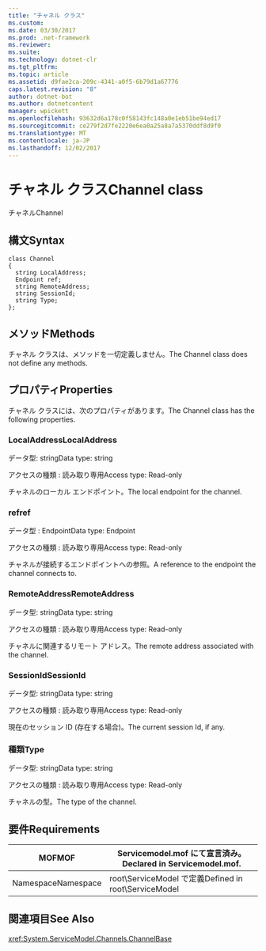 ```yaml
---
title: "チャネル クラス"
ms.custom: 
ms.date: 03/30/2017
ms.prod: .net-framework
ms.reviewer: 
ms.suite: 
ms.technology: dotnet-clr
ms.tgt_pltfrm: 
ms.topic: article
ms.assetid: d9fae2ca-209c-4341-a0f5-6b79d1a67776
caps.latest.revision: "8"
author: dotnet-bot
ms.author: dotnetcontent
manager: wpickett
ms.openlocfilehash: 93632d6a178c0f58143fc148a0e1eb51be94ed17
ms.sourcegitcommit: ce279f2d7fe2220e6ea0a25a8a7a5370ddf8d9f0
ms.translationtype: MT
ms.contentlocale: ja-JP
ms.lasthandoff: 12/02/2017
---
```

# <a name="channel-class"></a><span data-ttu-id="f0ee8-102">チャネル クラス</span><span class="sxs-lookup"><span data-stu-id="f0ee8-102">Channel class</span></span>
<span data-ttu-id="f0ee8-103">チャネル</span><span class="sxs-lookup"><span data-stu-id="f0ee8-103">Channel</span></span>  
  
## <a name="syntax"></a><span data-ttu-id="f0ee8-104">構文</span><span class="sxs-lookup"><span data-stu-id="f0ee8-104">Syntax</span></span>  
  
```  
class Channel  
{  
  string LocalAddress;  
  Endpoint ref;  
  string RemoteAddress;  
  string SessionId;  
  string Type;  
};  
```  
  
## <a name="methods"></a><span data-ttu-id="f0ee8-105">メソッド</span><span class="sxs-lookup"><span data-stu-id="f0ee8-105">Methods</span></span>  
 <span data-ttu-id="f0ee8-106">チャネル クラスは、メソッドを一切定義しません。</span><span class="sxs-lookup"><span data-stu-id="f0ee8-106">The Channel class does not define any methods.</span></span>  
  
## <a name="properties"></a><span data-ttu-id="f0ee8-107">プロパティ</span><span class="sxs-lookup"><span data-stu-id="f0ee8-107">Properties</span></span>  
 <span data-ttu-id="f0ee8-108">チャネル クラスには、次のプロパティがあります。</span><span class="sxs-lookup"><span data-stu-id="f0ee8-108">The Channel class has the following properties.</span></span>  
  
### <a name="localaddress"></a><span data-ttu-id="f0ee8-109">LocalAddress</span><span class="sxs-lookup"><span data-stu-id="f0ee8-109">LocalAddress</span></span>  
 <span data-ttu-id="f0ee8-110">データ型: string</span><span class="sxs-lookup"><span data-stu-id="f0ee8-110">Data type: string</span></span>  
  
 <span data-ttu-id="f0ee8-111">アクセスの種類 : 読み取り専用</span><span class="sxs-lookup"><span data-stu-id="f0ee8-111">Access type: Read-only</span></span>  
  
 <span data-ttu-id="f0ee8-112">チャネルのローカル エンドポイント。</span><span class="sxs-lookup"><span data-stu-id="f0ee8-112">The local endpoint for the channel.</span></span>  
  
### <a name="ref"></a><span data-ttu-id="f0ee8-113">ref</span><span class="sxs-lookup"><span data-stu-id="f0ee8-113">ref</span></span>  
 <span data-ttu-id="f0ee8-114">データ型 : Endpoint</span><span class="sxs-lookup"><span data-stu-id="f0ee8-114">Data type: Endpoint</span></span>  
  
 <span data-ttu-id="f0ee8-115">アクセスの種類 : 読み取り専用</span><span class="sxs-lookup"><span data-stu-id="f0ee8-115">Access type: Read-only</span></span>  
  
 <span data-ttu-id="f0ee8-116">チャネルが接続するエンドポイントへの参照。</span><span class="sxs-lookup"><span data-stu-id="f0ee8-116">A reference to the endpoint the channel connects to.</span></span>  
  
### <a name="remoteaddress"></a><span data-ttu-id="f0ee8-117">RemoteAddress</span><span class="sxs-lookup"><span data-stu-id="f0ee8-117">RemoteAddress</span></span>  
 <span data-ttu-id="f0ee8-118">データ型: string</span><span class="sxs-lookup"><span data-stu-id="f0ee8-118">Data type: string</span></span>  
  
 <span data-ttu-id="f0ee8-119">アクセスの種類 : 読み取り専用</span><span class="sxs-lookup"><span data-stu-id="f0ee8-119">Access type: Read-only</span></span>  
  
 <span data-ttu-id="f0ee8-120">チャネルに関連するリモート アドレス。</span><span class="sxs-lookup"><span data-stu-id="f0ee8-120">The remote address associated with the channel.</span></span>  
  
### <a name="sessionid"></a><span data-ttu-id="f0ee8-121">SessionId</span><span class="sxs-lookup"><span data-stu-id="f0ee8-121">SessionId</span></span>  
 <span data-ttu-id="f0ee8-122">データ型: string</span><span class="sxs-lookup"><span data-stu-id="f0ee8-122">Data type: string</span></span>  
  
 <span data-ttu-id="f0ee8-123">アクセスの種類 : 読み取り専用</span><span class="sxs-lookup"><span data-stu-id="f0ee8-123">Access type: Read-only</span></span>  
  
 <span data-ttu-id="f0ee8-124">現在のセッション ID (存在する場合)。</span><span class="sxs-lookup"><span data-stu-id="f0ee8-124">The current session Id, if any.</span></span>  
  
### <a name="type"></a><span data-ttu-id="f0ee8-125">種類</span><span class="sxs-lookup"><span data-stu-id="f0ee8-125">Type</span></span>  
 <span data-ttu-id="f0ee8-126">データ型: string</span><span class="sxs-lookup"><span data-stu-id="f0ee8-126">Data type: string</span></span>  
  
 <span data-ttu-id="f0ee8-127">アクセスの種類 : 読み取り専用</span><span class="sxs-lookup"><span data-stu-id="f0ee8-127">Access type: Read-only</span></span>  
  
 <span data-ttu-id="f0ee8-128">チャネルの型。</span><span class="sxs-lookup"><span data-stu-id="f0ee8-128">The type of the channel.</span></span>  
  
## <a name="requirements"></a><span data-ttu-id="f0ee8-129">要件</span><span class="sxs-lookup"><span data-stu-id="f0ee8-129">Requirements</span></span>  
  
|<span data-ttu-id="f0ee8-130">MOF</span><span class="sxs-lookup"><span data-stu-id="f0ee8-130">MOF</span></span>|<span data-ttu-id="f0ee8-131">Servicemodel.mof にて宣言済み。</span><span class="sxs-lookup"><span data-stu-id="f0ee8-131">Declared in Servicemodel.mof.</span></span>|  
|---------|-----------------------------------|  
|<span data-ttu-id="f0ee8-132">Namespace</span><span class="sxs-lookup"><span data-stu-id="f0ee8-132">Namespace</span></span>|<span data-ttu-id="f0ee8-133">root\ServiceModel で定義</span><span class="sxs-lookup"><span data-stu-id="f0ee8-133">Defined in root\ServiceModel</span></span>|  
  
## <a name="see-also"></a><span data-ttu-id="f0ee8-134">関連項目</span><span class="sxs-lookup"><span data-stu-id="f0ee8-134">See Also</span></span>  
 <xref:System.ServiceModel.Channels.ChannelBase>
